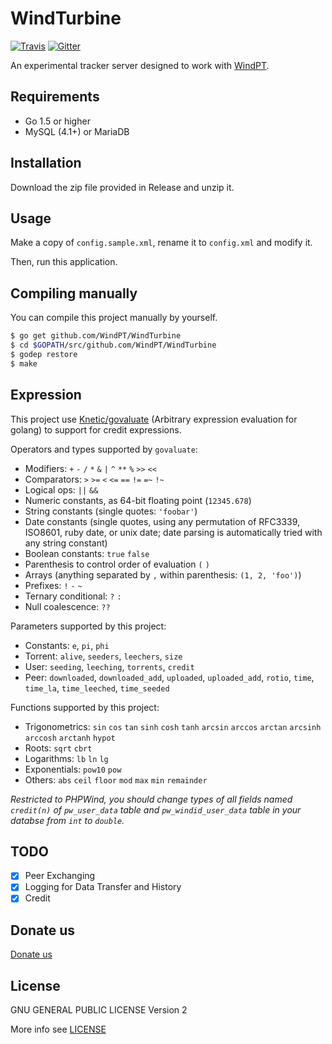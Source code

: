 WindTurbine
===

[![Travis](https://img.shields.io/travis/WindPT/WindTurbine.svg)](https://travis-ci.org/WindPT/WindTurbine)
[![Gitter](https://img.shields.io/gitter/room/WindPT/WindTurbine.svg)](https://gitter.im/WindPT/WindTurbine)

An experimental tracker server designed to work with [WindPT](https://github.com/WindPT/WindPT).

## Requirements

 * Go 1.5 or higher
 * MySQL (4.1+) or MariaDB

## Installation

Download the zip file provided in Release and unzip it.

## Usage

Make a copy of `config.sample.xml`, rename it to `config.xml` and modify it.

Then, run this application.

## Compiling manually

You can compile this project manually by yourself.

```bash
$ go get github.com/WindPT/WindTurbine
$ cd $GOPATH/src/github.com/WindPT/WindTurbine
$ godep restore
$ make
```

## Expression

This project use [Knetic/govaluate](https://github.com/Knetic/govaluate) (Arbitrary expression evaluation for golang) to support for credit expressions.

Operators and types supported by `govaluate`:

* Modifiers: `+` `-` `/` `*` `&` `|` `^` `**` `%` `>>` `<<`
* Comparators: `>` `>=` `<` `<=` `==` `!=` `=~` `!~`
* Logical ops: `||` `&&`
* Numeric constants, as 64-bit floating point (`12345.678`)
* String constants (single quotes: `'foobar'`)
* Date constants (single quotes, using any permutation of RFC3339, ISO8601, ruby date, or unix date; date parsing is automatically tried with any string constant)
* Boolean constants: `true` `false`
* Parenthesis to control order of evaluation `(` `)`
* Arrays (anything separated by `,` within parenthesis: `(1, 2, 'foo')`)
* Prefixes: `!` `-` `~`
* Ternary conditional: `?` `:`
* Null coalescence: `??`

Parameters supported by this project:

* Constants: `e`, `pi`, `phi`
* Torrent: `alive`, `seeders`, `leechers`, `size`
* User: `seeding`, `leeching`, `torrents`, `credit`
* Peer: `downloaded`, `downloaded_add`, `uploaded`, `uploaded_add`, `rotio`, `time`, `time_la`, `time_leeched`, `time_seeded`

Functions supported by this project:

* Trigonometrics: `sin` `cos` `tan` `sinh` `cosh` `tanh` `arcsin` `arccos` `arctan` `arcsinh` `arccosh` `arctanh` `hypot`
* Roots: `sqrt` `cbrt`
* Logarithms: `lb` `ln` `lg`
* Exponentials: `pow10` `pow`
* Others: `abs` `ceil` `floor` `mod` `max` `min` `remainder`

*Restricted to PHPWind, you should change types of all fields named `credit(n)` of `pw_user_data` table and `pw_windid_user_data` table in your databse from `int` to `double`.*

## TODO

* [x] Peer Exchanging
* [x] Logging for Data Transfer and History
* [x] Credit

## Donate us

[Donate us](https://7in0.me/#donate)

## License

GNU GENERAL PUBLIC LICENSE Version 2

More info see [LICENSE](LICENSE)
